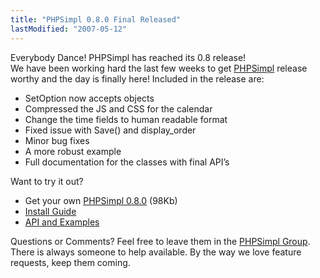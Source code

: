 ```yaml
---
title: "PHPSimpl 0.8.0 Final Released"
lastModified: "2007-05-12"
---
```


Everybody Dance! PHPSimpl has reached its 0.8 release!  
We have been working hard the last few weeks to get [PHPSimpl](http://code.google.com/p/phpsimpl/) release worthy and the day is finally here! Included in the release are:  

- SetOption now accepts objects
- Compressed the JS and CSS for the calendar
- Change the time fields to human readable format
- Fixed issue with Save() and display\_order
- Minor bug fixes
- A more robust example
- Full documentation for the classes with final API’s

Want to try it out?

- Get your own [PHPSimpl 0.8.0](http://phpsimpl.googlecode.com/files/phpsimpl-0.8.0.zip) (98Kb)
- [Install Guide](http://code.google.com/p/phpsimpl/wiki/Installation)
- [API and Examples](http://code.google.com/p/phpsimpl/wiki/BaseClasses)

Questions or Comments? Feel free to leave them in the [PHPSimpl Group](http://groups.google.com/group/phpsimpl). There is always someone to help available. By the way we love feature requests, keep them coming.
